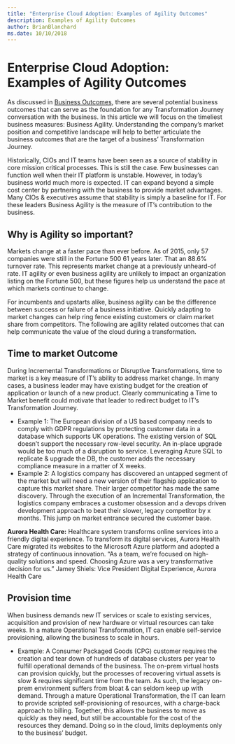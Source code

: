 ```yaml
---
title: "Enterprise Cloud Adoption: Examples of Agility Outcomes"
description: Examples of Agility Outcomes
author: BrianBlanchard
ms.date: 10/10/2018
---
```


# Enterprise Cloud Adoption: Examples of Agility Outcomes

As discussed in [Business Outcomes](overview.md), there are several potential business outcomes that can serve as the foundation for any Transformation Journey conversation with the business. In this article we will focus on the timeliest business measures: Business Agility. Understanding the company’s market position and competitive landscape will help to better articulate the business outcomes that are the target of a business’ Transformation Journey.

Historically, CIOs and IT teams have been seen as a source of stability in core mission critical processes. This is still the case. Few businesses can function well when their IT platform is unstable. However, in today’s business world much more is expected. IT can expand beyond a simple cost center by partnering with the business to provide market advantages. Many CIOs & executives assume that stability is simply a baseline for IT. For these leaders Business Agility is the measure of IT’s contribution to the business.

## Why is Agility so important?

Markets change at a faster pace than ever before. As of 2015, only 57 companies were still in the Fortune 500 61 years later. That an 88.6% turnover rate. This represents market change at a previously unheard-of rate. IT agility or even business agility are unlikely to impact an organization listing on the Fortune 500, but these figures help us understand the pace at which markets continue to change.

For incumbents and upstarts alike, business agility can be the difference between success or failure of a business initiative. Quickly adapting to market changes can help ring fence existing customers or claim market share from competitors. The following are agility related outcomes that can help communicate the value of the cloud during a transformation.

## Time to market Outcome

During Incremental Transformations or Disruptive Transformations, time to market is a key measure of IT’s ability to address market change. In many cases, a business leader may have existing budget for the creation of application or launch of a new product. Clearly communicating a Time to Market benefit could motivate that leader to redirect budget to IT’s Transformation Journey.

* Example 1: The European division of a US based company needs to comply with GDPR regulations by protecting customer data in a database which supports UK operations. The existing version of SQL doesn’t support the necessary row-level security. An in-place upgrade would be too much of a disruption to service. Leveraging Azure SQL to replicate & upgrade the DB, the customer adds the necessary compliance measure in a matter of X weeks.
* Example 2: A logistics company has discovered an untapped segment of the market but will need a new version of their flagship application to capture this market share. Their larger competitor has made the same discovery. Through the execution of an Incremental Transformation, the logistics company embraces a customer obsession and a devops driven development approach to beat their slower, legacy competitor by x months. This jump on market entrance secured the customer base. 

**Aurora Health Care:** 
Healthcare system transforms online services into a friendly digital experience. To transform its digital services, Aurora Health Care migrated its websites to the Microsoft Azure platform and adopted a strategy of continuous innovation.
“As a team, we’re focused on high-quality solutions and speed. Choosing Azure was a very transformative decision for us.”
Jamey Shiels: Vice President Digital Experience,
Aurora Health Care

## Provision time

When business demands new IT services or scale to existing services, acquisition and provision of new hardware or virtual resources can take weeks. In a mature Operational Transformation, IT can enable self-service provisioning, allowing the business to scale in hours.

* Example: A Consumer Packaged Goods (CPG) customer requires the creation and tear down of hundreds of database clusters per year to fulfill operational demands of the business. The on-prem virtual hosts can provision quickly, but the processes of recovering virtual assets is slow & requires significant time from the team. As such, the legacy on-prem environment suffers from bloat & can seldom keep up with demand. Through a mature Operational Transformation, the IT can learn to provide scripted self-provisioning of resources, with a charge-back approach to billing. Together, this allows the business to move as quickly as they need, but still be accountable for the cost of the resources they demand. Doing so in the cloud, limits deployments only to the business’ budget.